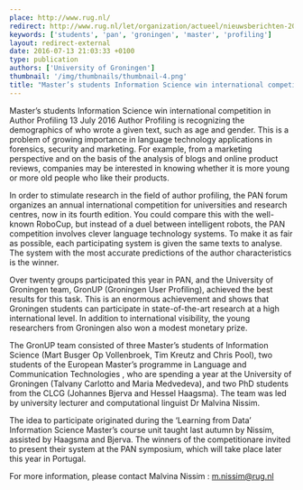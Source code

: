 ```yaml
---
place: http://www.rug.nl/
redirect: http://www.rug.nl/let/organization/actueel/nieuwsberichten-2016/2016-07-13-students-information-science-win-competition?lang=en
keywords: ['students', 'pan', 'groningen', 'master', 'profiling']
layout: redirect-external
date: 2016-07-13 21:03:33 +0100
type: publication
authors: ['University of Groningen']
thumbnail: '/img/thumbnails/thumbnail-4.png'
title: "Master’s students Information Science win international competition in Author Profiling"
---
```


Master’s students Information Science win international competition in Author Profiling
13 July 2016
Author Profiling is recognizing the demographics of who wrote a given text, such as age and gender. This is a problem of growing importance in language technology applications in forensics, security and marketing. For example, from a marketing perspective and on the basis of the analysis of blogs and online product reviews, companies may be interested in knowing whether it is more young or more old people who like their products.

In order to stimulate research in the field of author profiling, the PAN forum organizes an annual international competition for universities and research centres, now in its fourth edition. You could compare this with the well-known RoboCup, but instead of a duel between intelligent robots, the PAN competition involves clever language technology systems. To make it as fair as possible, each participating system is given the same texts to analyse. The system with the most accurate predictions of the author characteristics is the winner.

Over twenty groups participated this year in PAN, and the University of Groningen team, GronUP (Groningen User Profiling), achieved the best results for this task. This is an enormous achievement and shows that Groningen students can participate in state-of-the-art research at a high international level. In addition to international visibility, the young researchers from Groningen also won a modest monetary prize.

The GronUP team consisted of three Master’s students of Information Science (Mart Busger Op Vollenbroek, Tim Kreutz and Chris Pool), two students of the European Master’s programme in Language and Communication Technologies , who are spending a year at the University of Groningen (Talvany Carlotto and Maria Medvedeva), and two PhD students from the CLCG (Johannes Bjerva and Hessel Haagsma). The team was led by university lecturer and computational linguist Dr Malvina Nissim.

The idea to participate originated during the ‘Learning from Data’ Information Science Master’s course unit taught last autumn by Nissim, assisted by Haagsma and Bjerva. The winners of the competitionare invited to present their system at the PAN symposium, which will take place later this year in Portugal.

For more information, please contact Malvina Nissim : m.nissim@rug.nl